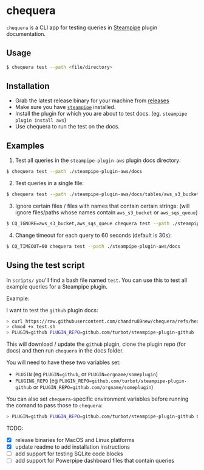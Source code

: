 # chequera

`chequera` is a CLI app for testing queries in [Steampipe](https://steampipe.io/) plugin documentation.

## Usage

```sh
$ chequera test --path <file/directory>
```

## Installation

- Grab the latest release binary for your machine from [releases](https://github.com/chandru89new/chequera/releases/latest)
- Make sure you have [`steampipe`](https://steampipe.io/downloads) installed.
- Install the plugin for which you are about to test docs. (eg. `steampipe plugin install aws`)
- Use chequera to run the test on the docs.

## Examples

1. Test all queries in the `steampipe-plugin-aws` plugin docs directory:

```sh
$ chequera test --path ./steampipe-plugin-aws/docs
```

2. Test queries in a single file:

```sh
$ chequera test --path ./steampipe-plugin-aws/docs/tables/aws_s3_bucket.md
```

3. Ignore certain files / files with names that contain certain strings: (will ignore files/paths whose names contain `aws_s3_bucket` or `aws_sqs_queue`)

```sh
$ CQ_IGNORE=aws_s3_bucket,aws_sqs_queue chequera test --path ./steampipe-plugin-aws/docs
```

4. Change timeout for each query to 60 seconds (default is 30s):

```sh
$ CQ_TIMEOUT=60 chequera test --path ./steampipe-plugin-aws/docs
```

## Using the test script

In `scripts/` you'll find a bash file named `test`. You can use this to test all example queries for a Steampipe plugin.

Example:

I want to test the `github` plugin docs:

```sh
> curl https://raw.githubusercontent.com/chandru89new/chequera/refs/heads/main/scripts/test.sh --output test.sh
> chmod +x test.sh
> PLUGIN=github PLUGIN_REPO=github.com/turbot/steampipe-plugin-github ./test.sh
```

This will download / update the `github` plugin, clone the plugin repo (for docs) and then run `chequera` in the docs folder.

You will need to have these two variables set:

- `PLUGIN` (eg `PLUGIN=github`, or `PLUGIN=orgname/someplugin`)
- `PLUGING_REPO` (eg `PLUGIN_REPO=github.com/turbot/steampipe-plugin-github` or `PLUGIN_REPO=github.com/orgname/someplugin`)

You can also set `chequera`-specific environment variables before running the comand to pass those to `chequera`:

```sh
> PLUGIN=github PLUGIN_REPO=github.com/turbot/steampipe-plugin-github CQ_TIMEOUT=120 ./test.sh
```

TODO:

- [x] release binaries for MacOS and Linux platforms
- [x] update readme to add installation instructions
- [ ] add support for testing SQLite code blocks
- [ ] add support for Powerpipe dashboard files that contain queries
